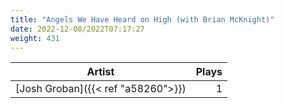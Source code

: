 ```yaml
---
title: "Angels We Have Heard on High (with Brian McKnight)"
date: 2022-12-08/2022T07:17:27
weight: 431
---
```




 Artist | Plays 
----- | -----:
[Josh Groban]({{< ref "a58260">}}) | 1
